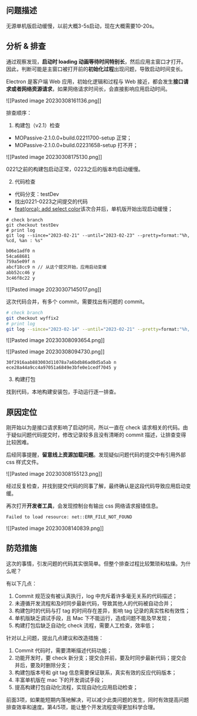 ## 问题描述

无源单机版启动缓慢，以前大概3-5s启动，现在大概需要10-20s。

## 分析 & 排查

通过观察发现，**启动时 loading 动画等待时间特别长**，然后应用主窗口才打开。因此，判断可能是主窗口被打开前的**初始化过程**出现问题，导致启动时间变长。

Electron 是客户端 Web 应用，初始化逻辑和过程与 Web 接近，都会发生**接口请求或者网络资源请求**，如果网络请求时间长，会直接影响应用启动时间。

![[Pasted image 20230308161136.png]]

排查顺序：

1. 构建包（v2.1）检查

- MOPassive-2.1.0.0+build.02211700-setup 正常；
- MOPassive-2.1.0.0+build.02231658-setup 打不开；

![[Pasted image 20230308175130.png]]

0221之前的构建包启动正常，0223之后的版本均启动缓慢。

2. 代码检查

- 代码分支：testDev
- 找出0221-0223之间提交的代码
- [feat(orca): add select color](http://gitlab.max.com/mo/aquaman/-/merge_requests/52/commits?commit_id=0c6147f04766c1c42b5b3763f68587becd5cd7a4)该次合并后，单机版开始出现启动缓慢；

```git
# check branch
git checkout testDev
# print log
git log --since="2023-02-21" --until="2023-02-23" --pretty=format:"%h, %cd, %an : %s"
```

```md
b06e1adf0 n
54ca68681 
759a5e09f n
abcf18cc9 n // 从这个提交开始，应用启动变缓
abb52cc46 y
3c46f8c22 y
```

![[Pasted image 20230307145017.png]]

这次代码合并，有多个 commit，需要找出有问题的 commit。

```sh
# check branch
git checkout wyffix2
# print log
git log --since="2023-02-14" --until="2023-02-21" --pretty=format:"%h, %cd, %an : %s"
```

![[Pasted image 20230308093654.png]]

![[Pasted image 20230308094730.png]]

```git
30f2916aab883003d11078a7a6bdb86ad0d5a5ab n
ece28a44a9cc4a97051a6849e3bfe0e1cedf7045 y
```

3. 构建打包

找到代码，本地构建安装包，手动运行逐一排查。

## 原因定位

刚开始以为是接口请求影响了启动时间，所以一直在 check 请求相关的代码。由于疑似问题代码提交时，修改记录较多且没有清晰的 commit 描述，让排查变得比较困难。

后经同事提醒，**留意线上资源加载问题**。发现疑似问题代码的提交中有引用外部 css 样式文件。

![[Pasted image 20230308155123.png]]

经过反复检查，并找到提交代码的同事了解，最终确认是这段代码导致应用启动变缓。

再次打开**开发者工具**，会发现控制台有输出 css 网络请求报错信息。

```sh
Failed to load resource: net::ERR_FILE_NOT_FOUND
```

![[Pasted image 20230308140839.png]]

## 防范措施

这次的事情，引发问题的代码其实很简单。但整个排查过程比较繁琐和枯燥。为什么呢？

有以下几点：

1. Commit 规范没有被认真执行，log 中充斥着许多毫无关系的代码描述；
2. 未遵循开发流程和及时同步最新代码，导致其他人的代码被自动合并；
3. 构建包时的代码与打 tag 的时间存在差异，影响 tag 记录的真实性和有效性；
4. 单机版缺乏调试手段，且 Mac 下不能运行，造成问题不能及早发现；
5. 构建打包后缺乏自动化 check 流程，需要人工检查，效率低；

针对以上问题，提出几点建议和改造措施：

1. Commit 代码时，需要清晰描述代码功能；
2. 功能开发时，要 check 新分支；提交合并前，要及时同步最新代码；提交合并后，要及时删除分支；
3. 构建包版本号和 git tag 信息需要保证联系，真实有效的反应代码版本；
4. 丰富单机版在 mac 下的开发调试手段；
5. 提高构建打包自动化流程，实现自动化应用启动检查；

前面3项，如果能短期内落地解决，可以减少此类问题的发生，同时有效提高问题排查效率和速度。第4/5项，能让整个开发流程变得更加科学合理。
